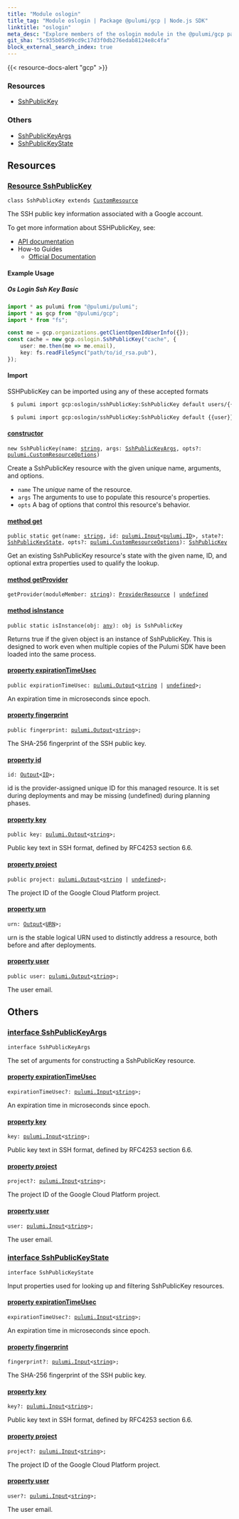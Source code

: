 ```yaml
---
title: "Module oslogin"
title_tag: "Module oslogin | Package @pulumi/gcp | Node.js SDK"
linktitle: "oslogin"
meta_desc: "Explore members of the oslogin module in the @pulumi/gcp package."
git_sha: "5c935b05d99cd9c17d3f0db276edab8124e8c4fa"
block_external_search_index: true
---
```


<!-- WARNING: this page was generated by a tool. Do not edit it by hand. -->
<!-- To change it, please see https://github.com/pulumi/docs/tree/master/tools/tscdocgen. -->

{{< resource-docs-alert "gcp" >}}




<h3>Resources</h3>
<ul class="api">
    <li><a href="#SshPublicKey"><span class="symbol resource"></span>SshPublicKey</a></li>
</ul>


<h3>Others</h3>
<ul class="api">
    <li><a href="#SshPublicKeyArgs"><span class="symbol api"></span>SshPublicKeyArgs</a></li>
    <li><a href="#SshPublicKeyState"><span class="symbol api"></span>SshPublicKeyState</a></li>
</ul>


<h2 id="resources">Resources</h2>
<h3 class="pdoc-module-header" id="SshPublicKey" data-link-title="SshPublicKey">
    <a href="https://github.com/pulumi/pulumi-gcp/blob/5c935b05d99cd9c17d3f0db276edab8124e8c4fa/sdk/nodejs/oslogin/sshPublicKey.ts#L43">
        Resource <strong>SshPublicKey</strong>
    </a>
</h3>

<pre class="highlight"><code><span class='kr'>class</span> <span class='nx'>SshPublicKey</span> <span class='kr'>extends</span> <a href='/docs/reference/pkg/nodejs/pulumi/pulumi/#CustomResource'>CustomResource</a></code></pre>

The SSH public key information associated with a Google account.

To get more information about SSHPublicKey, see:

* [API documentation](https://cloud.google.com/compute/docs/oslogin/rest/v1/users.sshPublicKeys)
* How-to Guides
    * [Official Documentation](https://cloud.google.com/compute/docs/oslogin)

#### Example Usage
##### Os Login Ssh Key Basic

```typescript
import * as pulumi from "@pulumi/pulumi";
import * as gcp from "@pulumi/gcp";
import * from "fs";

const me = gcp.organizations.getClientOpenIdUserInfo({});
const cache = new gcp.oslogin.SshPublicKey("cache", {
    user: me.then(me => me.email),
    key: fs.readFileSync("path/to/id_rsa.pub"),
});
```

#### Import

SSHPublicKey can be imported using any of these accepted formats

```sh
 $ pulumi import gcp:oslogin/sshPublicKey:SshPublicKey default users/{{user}}/sshPublicKeys/{{fingerprint}}
```

```sh
 $ pulumi import gcp:oslogin/sshPublicKey:SshPublicKey default {{user}}/{{fingerprint}}
```

<h4 class="pdoc-member-header" id="SshPublicKey-constructor">
<a class="pdoc-child-name" href="https://github.com/pulumi/pulumi-gcp/blob/5c935b05d99cd9c17d3f0db276edab8124e8c4fa/sdk/nodejs/oslogin/sshPublicKey.ts#L90"> <b>constructor</b></a>
</h4>


<pre class="highlight"><code><span class='kd'></span><span class='kd'>new</span> SshPublicKey(name: <span class='kd'><a href='https://developer.mozilla.org/en-US/docs/Web/JavaScript/Reference/Global_Objects/String'>string</a></span>, args: <a href='#SshPublicKeyArgs'>SshPublicKeyArgs</a>, opts?: <a href='/docs/reference/pkg/nodejs/pulumi/pulumi/#CustomResourceOptions'>pulumi.CustomResourceOptions</a>)</code></pre>


Create a SshPublicKey resource with the given unique name, arguments, and options.

* `name` The _unique_ name of the resource.
* `args` The arguments to use to populate this resource&#39;s properties.
* `opts` A bag of options that control this resource&#39;s behavior.

<h4 class="pdoc-member-header" id="SshPublicKey-get">
<a class="pdoc-child-name" href="https://github.com/pulumi/pulumi-gcp/blob/5c935b05d99cd9c17d3f0db276edab8124e8c4fa/sdk/nodejs/oslogin/sshPublicKey.ts#L53">method <b>get</b></a>
</h4>


<pre class="highlight"><code><span class='kd'>public static </span>get(name: <span class='kd'><a href='https://developer.mozilla.org/en-US/docs/Web/JavaScript/Reference/Global_Objects/String'>string</a></span>, id: <a href='/docs/reference/pkg/nodejs/pulumi/pulumi/#Input'>pulumi.Input</a>&lt;<a href='/docs/reference/pkg/nodejs/pulumi/pulumi/#ID'>pulumi.ID</a>&gt;, state?: <a href='#SshPublicKeyState'>SshPublicKeyState</a>, opts?: <a href='/docs/reference/pkg/nodejs/pulumi/pulumi/#CustomResourceOptions'>pulumi.CustomResourceOptions</a>): <a href='#SshPublicKey'>SshPublicKey</a></code></pre>


Get an existing SshPublicKey resource's state with the given name, ID, and optional extra
properties used to qualify the lookup.

<h4 class="pdoc-member-header" id="SshPublicKey-getProvider">
<a class="pdoc-child-name" href="https://github.com/pulumi/pulumi-gcp/blob/5c935b05d99cd9c17d3f0db276edab8124e8c4fa/sdk/nodejs/oslogin/sshPublicKey.ts#L43">method <b>getProvider</b></a>
</h4>


<pre class="highlight"><code><span class='kd'></span>getProvider(moduleMember: <span class='kd'><a href='https://developer.mozilla.org/en-US/docs/Web/JavaScript/Reference/Global_Objects/String'>string</a></span>): <a href='/docs/reference/pkg/nodejs/pulumi/pulumi/#ProviderResource'>ProviderResource</a> | <span class='kd'><a href='https://developer.mozilla.org/en-US/docs/Web/JavaScript/Reference/Global_Objects/undefined'>undefined</a></span></code></pre>

<h4 class="pdoc-member-header" id="SshPublicKey-isInstance">
<a class="pdoc-child-name" href="https://github.com/pulumi/pulumi-gcp/blob/5c935b05d99cd9c17d3f0db276edab8124e8c4fa/sdk/nodejs/oslogin/sshPublicKey.ts#L64">method <b>isInstance</b></a>
</h4>


<pre class="highlight"><code><span class='kd'>public static </span>isInstance(obj: <span class='kd'><a href='https://www.typescriptlang.org/docs/handbook/basic-types.html#any'>any</a></span>): obj is SshPublicKey</code></pre>


Returns true if the given object is an instance of SshPublicKey.  This is designed to work even
when multiple copies of the Pulumi SDK have been loaded into the same process.

<h4 class="pdoc-member-header" id="SshPublicKey-expirationTimeUsec">
<a class="pdoc-child-name" href="https://github.com/pulumi/pulumi-gcp/blob/5c935b05d99cd9c17d3f0db276edab8124e8c4fa/sdk/nodejs/oslogin/sshPublicKey.ts#L74">property <b>expirationTimeUsec</b></a>
</h4>

<pre class="highlight"><code><span class='kd'>public </span>expirationTimeUsec: <a href='/docs/reference/pkg/nodejs/pulumi/pulumi/#Output'>pulumi.Output</a>&lt;<span class='kd'><a href='https://developer.mozilla.org/en-US/docs/Web/JavaScript/Reference/Global_Objects/String'>string</a></span> | <span class='kd'><a href='https://developer.mozilla.org/en-US/docs/Web/JavaScript/Reference/Global_Objects/undefined'>undefined</a></span>&gt;;</code></pre>

An expiration time in microseconds since epoch.

<h4 class="pdoc-member-header" id="SshPublicKey-fingerprint">
<a class="pdoc-child-name" href="https://github.com/pulumi/pulumi-gcp/blob/5c935b05d99cd9c17d3f0db276edab8124e8c4fa/sdk/nodejs/oslogin/sshPublicKey.ts#L78">property <b>fingerprint</b></a>
</h4>

<pre class="highlight"><code><span class='kd'>public </span>fingerprint: <a href='/docs/reference/pkg/nodejs/pulumi/pulumi/#Output'>pulumi.Output</a>&lt;<span class='kd'><a href='https://developer.mozilla.org/en-US/docs/Web/JavaScript/Reference/Global_Objects/String'>string</a></span>&gt;;</code></pre>

The SHA-256 fingerprint of the SSH public key.

<h4 class="pdoc-member-header" id="SshPublicKey-id">
<a class="pdoc-child-name" href="https://github.com/pulumi/pulumi-gcp/blob/5c935b05d99cd9c17d3f0db276edab8124e8c4fa/sdk/nodejs/oslogin/sshPublicKey.ts#L43">property <b>id</b></a>
</h4>

<pre class="highlight"><code><span class='kd'></span>id: <a href='/docs/reference/pkg/nodejs/pulumi/pulumi/#Output'>Output</a>&lt;<a href='/docs/reference/pkg/nodejs/pulumi/pulumi/#ID'>ID</a>&gt;;</code></pre>

id is the provider-assigned unique ID for this managed resource.  It is set during
deployments and may be missing (undefined) during planning phases.

<h4 class="pdoc-member-header" id="SshPublicKey-key">
<a class="pdoc-child-name" href="https://github.com/pulumi/pulumi-gcp/blob/5c935b05d99cd9c17d3f0db276edab8124e8c4fa/sdk/nodejs/oslogin/sshPublicKey.ts#L82">property <b>key</b></a>
</h4>

<pre class="highlight"><code><span class='kd'>public </span>key: <a href='/docs/reference/pkg/nodejs/pulumi/pulumi/#Output'>pulumi.Output</a>&lt;<span class='kd'><a href='https://developer.mozilla.org/en-US/docs/Web/JavaScript/Reference/Global_Objects/String'>string</a></span>&gt;;</code></pre>

Public key text in SSH format, defined by RFC4253 section 6.6.

<h4 class="pdoc-member-header" id="SshPublicKey-project">
<a class="pdoc-child-name" href="https://github.com/pulumi/pulumi-gcp/blob/5c935b05d99cd9c17d3f0db276edab8124e8c4fa/sdk/nodejs/oslogin/sshPublicKey.ts#L86">property <b>project</b></a>
</h4>

<pre class="highlight"><code><span class='kd'>public </span>project: <a href='/docs/reference/pkg/nodejs/pulumi/pulumi/#Output'>pulumi.Output</a>&lt;<span class='kd'><a href='https://developer.mozilla.org/en-US/docs/Web/JavaScript/Reference/Global_Objects/String'>string</a></span> | <span class='kd'><a href='https://developer.mozilla.org/en-US/docs/Web/JavaScript/Reference/Global_Objects/undefined'>undefined</a></span>&gt;;</code></pre>

The project ID of the Google Cloud Platform project.

<h4 class="pdoc-member-header" id="SshPublicKey-urn">
<a class="pdoc-child-name" href="https://github.com/pulumi/pulumi-gcp/blob/5c935b05d99cd9c17d3f0db276edab8124e8c4fa/sdk/nodejs/oslogin/sshPublicKey.ts#L43">property <b>urn</b></a>
</h4>

<pre class="highlight"><code><span class='kd'></span>urn: <a href='/docs/reference/pkg/nodejs/pulumi/pulumi/#Output'>Output</a>&lt;<a href='/docs/reference/pkg/nodejs/pulumi/pulumi/#URN'>URN</a>&gt;;</code></pre>

urn is the stable logical URN used to distinctly address a resource, both before and after
deployments.

<h4 class="pdoc-member-header" id="SshPublicKey-user">
<a class="pdoc-child-name" href="https://github.com/pulumi/pulumi-gcp/blob/5c935b05d99cd9c17d3f0db276edab8124e8c4fa/sdk/nodejs/oslogin/sshPublicKey.ts#L90">property <b>user</b></a>
</h4>

<pre class="highlight"><code><span class='kd'>public </span>user: <a href='/docs/reference/pkg/nodejs/pulumi/pulumi/#Output'>pulumi.Output</a>&lt;<span class='kd'><a href='https://developer.mozilla.org/en-US/docs/Web/JavaScript/Reference/Global_Objects/String'>string</a></span>&gt;;</code></pre>

The user email.



<h2 id="apis">Others</h2>
<h3 class="pdoc-module-header" id="SshPublicKeyArgs" data-link-title="SshPublicKeyArgs">
    <a href="https://github.com/pulumi/pulumi-gcp/blob/5c935b05d99cd9c17d3f0db276edab8124e8c4fa/sdk/nodejs/oslogin/sshPublicKey.ts#L163">
        interface <strong>SshPublicKeyArgs</strong>
    </a>
</h3>

<pre class="highlight"><code><span class='kr'>interface</span> <span class='nx'>SshPublicKeyArgs</span></code></pre>

The set of arguments for constructing a SshPublicKey resource.

<h4 class="pdoc-member-header" id="SshPublicKeyArgs-expirationTimeUsec">
<a class="pdoc-child-name" href="https://github.com/pulumi/pulumi-gcp/blob/5c935b05d99cd9c17d3f0db276edab8124e8c4fa/sdk/nodejs/oslogin/sshPublicKey.ts#L167">property <b>expirationTimeUsec</b></a>
</h4>

<pre class="highlight"><code><span class='kd'></span>expirationTimeUsec?: <a href='/docs/reference/pkg/nodejs/pulumi/pulumi/#Input'>pulumi.Input</a>&lt;<span class='kd'><a href='https://developer.mozilla.org/en-US/docs/Web/JavaScript/Reference/Global_Objects/String'>string</a></span>&gt;;</code></pre>

An expiration time in microseconds since epoch.

<h4 class="pdoc-member-header" id="SshPublicKeyArgs-key">
<a class="pdoc-child-name" href="https://github.com/pulumi/pulumi-gcp/blob/5c935b05d99cd9c17d3f0db276edab8124e8c4fa/sdk/nodejs/oslogin/sshPublicKey.ts#L171">property <b>key</b></a>
</h4>

<pre class="highlight"><code><span class='kd'></span>key: <a href='/docs/reference/pkg/nodejs/pulumi/pulumi/#Input'>pulumi.Input</a>&lt;<span class='kd'><a href='https://developer.mozilla.org/en-US/docs/Web/JavaScript/Reference/Global_Objects/String'>string</a></span>&gt;;</code></pre>

Public key text in SSH format, defined by RFC4253 section 6.6.

<h4 class="pdoc-member-header" id="SshPublicKeyArgs-project">
<a class="pdoc-child-name" href="https://github.com/pulumi/pulumi-gcp/blob/5c935b05d99cd9c17d3f0db276edab8124e8c4fa/sdk/nodejs/oslogin/sshPublicKey.ts#L175">property <b>project</b></a>
</h4>

<pre class="highlight"><code><span class='kd'></span>project?: <a href='/docs/reference/pkg/nodejs/pulumi/pulumi/#Input'>pulumi.Input</a>&lt;<span class='kd'><a href='https://developer.mozilla.org/en-US/docs/Web/JavaScript/Reference/Global_Objects/String'>string</a></span>&gt;;</code></pre>

The project ID of the Google Cloud Platform project.

<h4 class="pdoc-member-header" id="SshPublicKeyArgs-user">
<a class="pdoc-child-name" href="https://github.com/pulumi/pulumi-gcp/blob/5c935b05d99cd9c17d3f0db276edab8124e8c4fa/sdk/nodejs/oslogin/sshPublicKey.ts#L179">property <b>user</b></a>
</h4>

<pre class="highlight"><code><span class='kd'></span>user: <a href='/docs/reference/pkg/nodejs/pulumi/pulumi/#Input'>pulumi.Input</a>&lt;<span class='kd'><a href='https://developer.mozilla.org/en-US/docs/Web/JavaScript/Reference/Global_Objects/String'>string</a></span>&gt;;</code></pre>

The user email.

<h3 class="pdoc-module-header" id="SshPublicKeyState" data-link-title="SshPublicKeyState">
    <a href="https://github.com/pulumi/pulumi-gcp/blob/5c935b05d99cd9c17d3f0db276edab8124e8c4fa/sdk/nodejs/oslogin/sshPublicKey.ts#L137">
        interface <strong>SshPublicKeyState</strong>
    </a>
</h3>

<pre class="highlight"><code><span class='kr'>interface</span> <span class='nx'>SshPublicKeyState</span></code></pre>

Input properties used for looking up and filtering SshPublicKey resources.

<h4 class="pdoc-member-header" id="SshPublicKeyState-expirationTimeUsec">
<a class="pdoc-child-name" href="https://github.com/pulumi/pulumi-gcp/blob/5c935b05d99cd9c17d3f0db276edab8124e8c4fa/sdk/nodejs/oslogin/sshPublicKey.ts#L141">property <b>expirationTimeUsec</b></a>
</h4>

<pre class="highlight"><code><span class='kd'></span>expirationTimeUsec?: <a href='/docs/reference/pkg/nodejs/pulumi/pulumi/#Input'>pulumi.Input</a>&lt;<span class='kd'><a href='https://developer.mozilla.org/en-US/docs/Web/JavaScript/Reference/Global_Objects/String'>string</a></span>&gt;;</code></pre>

An expiration time in microseconds since epoch.

<h4 class="pdoc-member-header" id="SshPublicKeyState-fingerprint">
<a class="pdoc-child-name" href="https://github.com/pulumi/pulumi-gcp/blob/5c935b05d99cd9c17d3f0db276edab8124e8c4fa/sdk/nodejs/oslogin/sshPublicKey.ts#L145">property <b>fingerprint</b></a>
</h4>

<pre class="highlight"><code><span class='kd'></span>fingerprint?: <a href='/docs/reference/pkg/nodejs/pulumi/pulumi/#Input'>pulumi.Input</a>&lt;<span class='kd'><a href='https://developer.mozilla.org/en-US/docs/Web/JavaScript/Reference/Global_Objects/String'>string</a></span>&gt;;</code></pre>

The SHA-256 fingerprint of the SSH public key.

<h4 class="pdoc-member-header" id="SshPublicKeyState-key">
<a class="pdoc-child-name" href="https://github.com/pulumi/pulumi-gcp/blob/5c935b05d99cd9c17d3f0db276edab8124e8c4fa/sdk/nodejs/oslogin/sshPublicKey.ts#L149">property <b>key</b></a>
</h4>

<pre class="highlight"><code><span class='kd'></span>key?: <a href='/docs/reference/pkg/nodejs/pulumi/pulumi/#Input'>pulumi.Input</a>&lt;<span class='kd'><a href='https://developer.mozilla.org/en-US/docs/Web/JavaScript/Reference/Global_Objects/String'>string</a></span>&gt;;</code></pre>

Public key text in SSH format, defined by RFC4253 section 6.6.

<h4 class="pdoc-member-header" id="SshPublicKeyState-project">
<a class="pdoc-child-name" href="https://github.com/pulumi/pulumi-gcp/blob/5c935b05d99cd9c17d3f0db276edab8124e8c4fa/sdk/nodejs/oslogin/sshPublicKey.ts#L153">property <b>project</b></a>
</h4>

<pre class="highlight"><code><span class='kd'></span>project?: <a href='/docs/reference/pkg/nodejs/pulumi/pulumi/#Input'>pulumi.Input</a>&lt;<span class='kd'><a href='https://developer.mozilla.org/en-US/docs/Web/JavaScript/Reference/Global_Objects/String'>string</a></span>&gt;;</code></pre>

The project ID of the Google Cloud Platform project.

<h4 class="pdoc-member-header" id="SshPublicKeyState-user">
<a class="pdoc-child-name" href="https://github.com/pulumi/pulumi-gcp/blob/5c935b05d99cd9c17d3f0db276edab8124e8c4fa/sdk/nodejs/oslogin/sshPublicKey.ts#L157">property <b>user</b></a>
</h4>

<pre class="highlight"><code><span class='kd'></span>user?: <a href='/docs/reference/pkg/nodejs/pulumi/pulumi/#Input'>pulumi.Input</a>&lt;<span class='kd'><a href='https://developer.mozilla.org/en-US/docs/Web/JavaScript/Reference/Global_Objects/String'>string</a></span>&gt;;</code></pre>

The user email.

